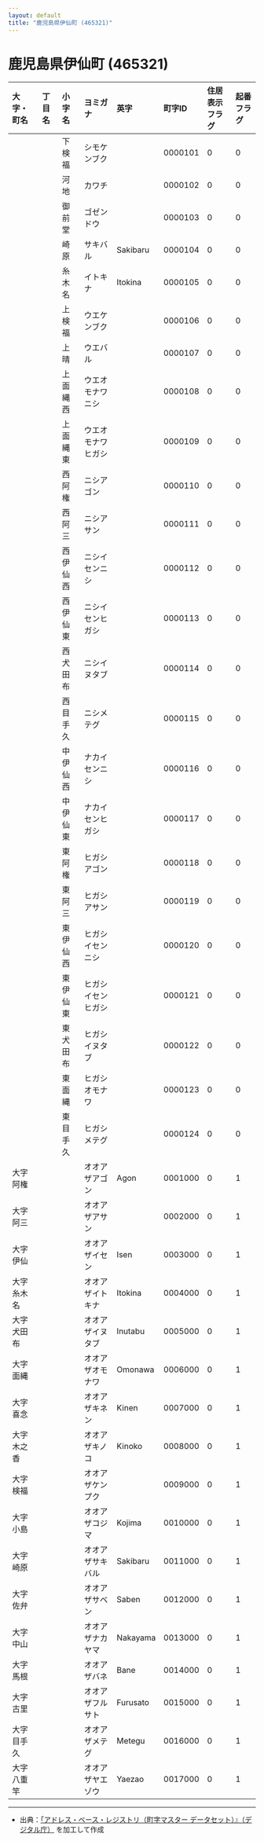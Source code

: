 ```yaml
---
layout: default
title: "鹿児島県伊仙町 (465321)"
---
```


# 鹿児島県伊仙町 (465321)

| 大字・町名 | 丁目名 | 小字名 | ヨミガナ | 英字 | 町字ID | 住居表示フラグ | 起番フラグ |
|:---|:---|:---|:---|:---|:---|:---|:---|
|  |  | 下検福 | シモケンブク |  | 0000101 | 0 | 0 |
|  |  | 河地 | カワチ |  | 0000102 | 0 | 0 |
|  |  | 御前堂 | ゴゼンドウ |  | 0000103 | 0 | 0 |
|  |  | 崎原 | サキバル | Sakibaru | 0000104 | 0 | 0 |
|  |  | 糸木名 | イトキナ | Itokina | 0000105 | 0 | 0 |
|  |  | 上検福 | ウエケンブク |  | 0000106 | 0 | 0 |
|  |  | 上晴 | ウエバル |  | 0000107 | 0 | 0 |
|  |  | 上面縄西 | ウエオモナワニシ |  | 0000108 | 0 | 0 |
|  |  | 上面縄東 | ウエオモナワヒガシ |  | 0000109 | 0 | 0 |
|  |  | 西阿権 | ニシアゴン |  | 0000110 | 0 | 0 |
|  |  | 西阿三 | ニシアサン |  | 0000111 | 0 | 0 |
|  |  | 西伊仙西 | ニシイセンニシ |  | 0000112 | 0 | 0 |
|  |  | 西伊仙東 | ニシイセンヒガシ |  | 0000113 | 0 | 0 |
|  |  | 西犬田布 | ニシイヌタブ |  | 0000114 | 0 | 0 |
|  |  | 西目手久 | ニシメテグ |  | 0000115 | 0 | 0 |
|  |  | 中伊仙西 | ナカイセンニシ |  | 0000116 | 0 | 0 |
|  |  | 中伊仙東 | ナカイセンヒガシ |  | 0000117 | 0 | 0 |
|  |  | 東阿権 | ヒガシアゴン |  | 0000118 | 0 | 0 |
|  |  | 東阿三 | ヒガシアサン |  | 0000119 | 0 | 0 |
|  |  | 東伊仙西 | ヒガシイセンニシ |  | 0000120 | 0 | 0 |
|  |  | 東伊仙東 | ヒガシイセンヒガシ |  | 0000121 | 0 | 0 |
|  |  | 東犬田布 | ヒガシイヌタブ |  | 0000122 | 0 | 0 |
|  |  | 東面縄 | ヒガシオモナワ |  | 0000123 | 0 | 0 |
|  |  | 東目手久 | ヒガシメテグ |  | 0000124 | 0 | 0 |
| 大字阿権 |  |  | オオアザアゴン | Agon | 0001000 | 0 | 1 |
| 大字阿三 |  |  | オオアザアサン |  | 0002000 | 0 | 1 |
| 大字伊仙 |  |  | オオアザイセン | Isen | 0003000 | 0 | 1 |
| 大字糸木名 |  |  | オオアザイトキナ | Itokina | 0004000 | 0 | 1 |
| 大字犬田布 |  |  | オオアザイヌタブ | Inutabu | 0005000 | 0 | 1 |
| 大字面縄 |  |  | オオアザオモナワ | Omonawa | 0006000 | 0 | 1 |
| 大字喜念 |  |  | オオアザキネン | Kinen | 0007000 | 0 | 1 |
| 大字木之香 |  |  | オオアザキノコ | Kinoko | 0008000 | 0 | 1 |
| 大字検福 |  |  | オオアザケンプク |  | 0009000 | 0 | 1 |
| 大字小島 |  |  | オオアザコジマ | Kojima | 0010000 | 0 | 1 |
| 大字崎原 |  |  | オオアザサキバル | Sakibaru | 0011000 | 0 | 1 |
| 大字佐弁 |  |  | オオアザサベン | Saben | 0012000 | 0 | 1 |
| 大字中山 |  |  | オオアザナカヤマ | Nakayama | 0013000 | 0 | 1 |
| 大字馬根 |  |  | オオアザバネ | Bane | 0014000 | 0 | 1 |
| 大字古里 |  |  | オオアザフルサト | Furusato | 0015000 | 0 | 1 |
| 大字目手久 |  |  | オオアザメテグ | Metegu | 0016000 | 0 | 1 |
| 大字八重竿 |  |  | オオアザヤエゾウ | Yaezao | 0017000 | 0 | 1 |

---

- 出典：[「アドレス・ベース・レジストリ（町字マスター データセット）』（デジタル庁）](https://www.digital.go.jp/policies/base_registry_address/) を加工して作成